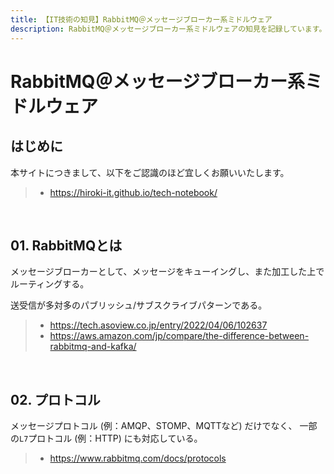 ```yaml
---
title: 【IT技術の知見】RabbitMQ＠メッセージブローカー系ミドルウェア
description: RabbitMQ＠メッセージブローカー系ミドルウェアの知見を記録しています。
---
```


# RabbitMQ＠メッセージブローカー系ミドルウェア

## はじめに

本サイトにつきまして、以下をご認識のほど宜しくお願いいたします。

> - https://hiroki-it.github.io/tech-notebook/

<br>

## 01. RabbitMQとは

メッセージブローカーとして、メッセージをキューイングし、また加工した上でルーティングする。

送受信が多対多のパブリッシュ/サブスクライブパターンである。

> - https://tech.asoview.co.jp/entry/2022/04/06/102637
> - https://aws.amazon.com/jp/compare/the-difference-between-rabbitmq-and-kafka/

<br>

## 02. プロトコル

メッセージプロトコル (例：AMQP、STOMP、MQTTなど) だけでなく、 一部の`L7`プロトコル (例：HTTP) にも対応している。

> - https://www.rabbitmq.com/docs/protocols

<br>
